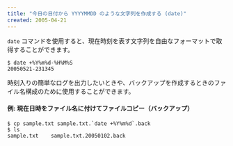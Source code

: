 ```yaml
---
title: "今日の日付から YYYYMMDD のような文字列を作成する (date)"
created: 2005-04-21
---
```


`date` コマンドを使用すると、現在時刻を表す文字列を自由なフォーマットで取得することができます。

```
$ date +%Y%m%d-%H%M%S
20050521-231345
```

時刻入りの簡単なログを出力したいときや、バックアップを作成するときのファイル名構成のために使用することができます。

#### 例: 現在日時をファイル名に付けてファイルコピー（バックアップ）

```
$ cp sample.txt sample.txt.`date +%Y%m%d`.back
$ ls
sample.txt    sample.txt.20050102.back
```

